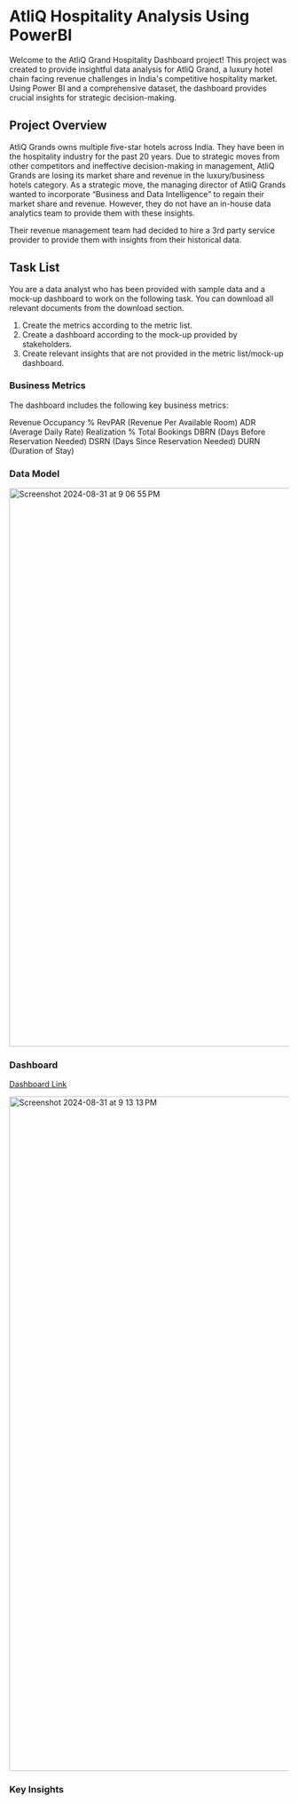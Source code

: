# AtliQ Hospitality Analysis Using PowerBI

Welcome to the AtliQ Grand Hospitality Dashboard project! This project was created to provide insightful data analysis for AtliQ Grand, a luxury hotel chain facing revenue challenges in India's competitive hospitality market. Using Power BI and a comprehensive dataset, the dashboard provides crucial insights for strategic decision-making.

## Project Overview
AtliQ Grands owns multiple five-star hotels across India. They have been in the hospitality industry for the past 20 years. Due to strategic moves from other competitors and ineffective decision-making in management, AtliQ Grands are losing its market share and revenue in the luxury/business hotels category. As a strategic move, the managing director of AtliQ Grands wanted to incorporate “Business and Data Intelligence” to regain their market share and revenue. However, they do not have an in-house data analytics team to provide them with these insights.

Their revenue management team had decided to hire a 3rd party service provider to provide them with insights from their historical data.

## Task List
You are a data analyst who has been provided with sample data and a mock-up dashboard to work on the following task. You can download all relevant documents from the download section.

1. Create the metrics according to the metric list.
2. Create a dashboard according to the mock-up provided by stakeholders.
3. Create relevant insights that are not provided in the metric list/mock-up dashboard.

### Business Metrics
The dashboard includes the following key business metrics:

Revenue
Occupancy %
RevPAR (Revenue Per Available Room)
ADR (Average Daily Rate)
Realization %
Total Bookings
DBRN (Days Before Reservation Needed)
DSRN (Days Since Reservation Needed)
DURN (Duration of Stay)

### Data Model
<img width="1006" alt="Screenshot 2024-08-31 at 9 06 55 PM" src="https://github.com/user-attachments/assets/43d9bde1-7157-4776-97f8-f42122d2c893">

### Dashboard

[Dashboard Link](https://app.powerbi.com/view?r=eyJrIjoiZmFiOTVmM2MtMDdjZC00NTA1LTg1NWQtYzk4MGU1NGM2ODk5IiwidCI6ImQyOGUwY2RhLTdjMWUtNDljOC05ZDk0LTFiMmUwNWE5MDQ2OCJ9)

<img width="1215" alt="Screenshot 2024-08-31 at 9 13 13 PM" src="https://github.com/user-attachments/assets/20f49b31-498d-43c5-b59d-cdbc71d621b1">

### Key Insights























